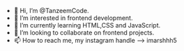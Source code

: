 - 👋 Hi, I’m @TanzeemCode.
- 👀 I’m interested in frontend development.
- 🌱 I’m currently learning HTML,CSS and JavaScript.
- 💞️ I’m looking to collaborate on frontend projects.
- 📫 How to reach me, my instagram handle --> imarshhh5

<!---
TanzeemCode/TanzeemCode is a ✨ special ✨ repository because its `README.md` (this file) appears on your GitHub profile.
You can click the Preview link to take a look at your changes.
--->
